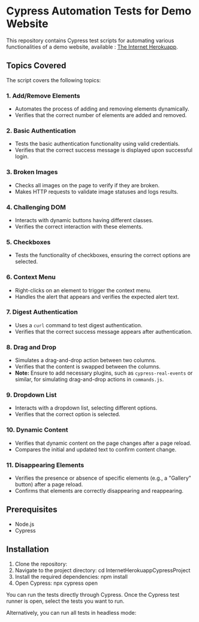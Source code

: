 # Cypress Automation Tests for Demo Website

This repository contains Cypress test scripts for automating various functionalities of a demo website, available :  [The Internet Herokuapp](https://the-internet.herokuapp.com/).

## Topics Covered

The script covers the following topics:

### 1. **Add/Remove Elements**
   - Automates the process of adding and removing elements dynamically.
   - Verifies that the correct number of elements are added and removed.

### 2. **Basic Authentication**
   - Tests the basic authentication functionality using valid credentials.
   - Verifies that the correct success message is displayed upon successful login.

### 3. **Broken Images**
   - Checks all images on the page to verify if they are broken.
   - Makes HTTP requests to validate image statuses and logs results.

### 4. **Challenging DOM**
   - Interacts with dynamic buttons having different classes.
   - Verifies the correct interaction with these elements.

### 5. **Checkboxes**
   - Tests the functionality of checkboxes, ensuring the correct options are selected.

### 6. **Context Menu**
   - Right-clicks on an element to trigger the context menu.
   - Handles the alert that appears and verifies the expected alert text.

### 7. **Digest Authentication**
   - Uses a `curl` command to test digest authentication.
   - Verifies that the correct success message appears after authentication.

### 8. **Drag and Drop**
   - Simulates a drag-and-drop action between two columns.
   - Verifies that the content is swapped between the columns.
   - **Note:** Ensure to add necessary plugins, such as `cypress-real-events` or similar, for simulating drag-and-drop actions in `commands.js`.

### 9. **Dropdown List**
   - Interacts with a dropdown list, selecting different options.
   - Verifies that the correct option is selected.

### 10. **Dynamic Content**
   - Verifies that dynamic content on the page changes after a page reload.
   - Compares the initial and updated text to confirm content change.

### 11. **Disappearing Elements**
   - Verifies the presence or absence of specific elements (e.g., a "Gallery" button) after a page reload.
   - Confirms that elements are correctly disappearing and reappearing.

## Prerequisites

- Node.js
- Cypress

## Installation

1. Clone the repository:
2. Navigate to the project directory:   cd InternetHerokuappCypressProject
3. Install the required dependencies:   npm install
4. Open Cypress:                        npx cypress open

You can run the tests directly through Cypress. Once the Cypress test runner is open, select the tests you want to run.

Alternatively, you can run all tests in headless mode:
 



